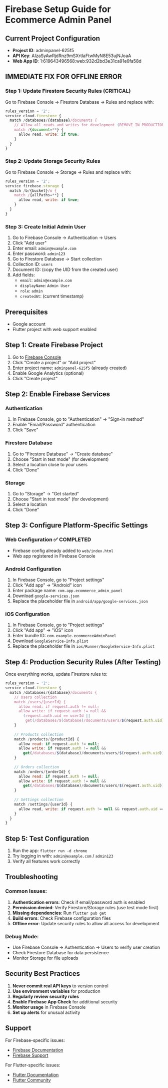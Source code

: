 # Firebase Setup Guide for Ecommerce Admin Panel

## Current Project Configuration
- **Project ID**: adminpanel-625f5
- **API Key**: AIzaSyAwRjdRnz9mSXrtIaFtwMyN8E53ujNJoaA
- **Web App ID**: 1:619643496568:web:932d2bd3e31ca91e6fa58d

## IMMEDIATE FIX FOR OFFLINE ERROR

### Step 1: Update Firestore Security Rules (CRITICAL)
Go to Firebase Console → Firestore Database → Rules and replace with:

```javascript
rules_version = '2';
service cloud.firestore {
  match /databases/{database}/documents {
    // Allow all reads and writes for development (REMOVE IN PRODUCTION)
    match /{document=**} {
      allow read, write: if true;
    }
  }
}
```

### Step 2: Update Storage Security Rules
Go to Firebase Console → Storage → Rules and replace with:

```javascript
rules_version = '2';
service firebase.storage {
  match /b/{bucket}/o {
    match /{allPaths=**} {
      allow read, write: if true;
    }
  }
}
```

### Step 3: Create Initial Admin User
1. Go to Firebase Console → Authentication → Users
2. Click "Add user"
3. Enter email: `admin@example.com`
4. Enter password: `admin123`
5. Go to Firestore Database → Start collection
6. Collection ID: `users`
7. Document ID: (copy the UID from the created user)
8. Add fields:
   - `email`: `admin@example.com`
   - `displayName`: `Admin User`
   - `role`: `admin`
   - `createdAt`: (current timestamp)

## Prerequisites
- Google account
- Flutter project with web support enabled

## Step 1: Create Firebase Project

1. Go to [Firebase Console](https://console.firebase.google.com/)
2. Click "Create a project" or "Add project"
3. Enter project name: `adminpanel-625f5` (already created)
4. Enable Google Analytics (optional)
5. Click "Create project"

## Step 2: Enable Firebase Services

### Authentication
1. In Firebase Console, go to "Authentication" → "Sign-in method"
2. Enable "Email/Password" authentication
3. Click "Save"

### Firestore Database
1. Go to "Firestore Database" → "Create database"
2. Choose "Start in test mode" (for development)
3. Select a location close to your users
4. Click "Done"

### Storage
1. Go to "Storage" → "Get started"
2. Choose "Start in test mode" (for development)
3. Select a location
4. Click "Done"

## Step 3: Configure Platform-Specific Settings

### Web Configuration ✅ COMPLETED
- Firebase config already added to `web/index.html`
- Web app registered in Firebase Console

### Android Configuration
1. In Firebase Console, go to "Project settings"
2. Click "Add app" → "Android" icon
3. Enter package name: `com.app.ecommerce_admin_panel`
4. Download `google-services.json`
5. Replace the placeholder file in `android/app/google-services.json`

### iOS Configuration
1. In Firebase Console, go to "Project settings"
2. Click "Add app" → "iOS" icon
3. Enter bundle ID: `com.example.ecommerceAdminPanel`
4. Download `GoogleService-Info.plist`
5. Replace the placeholder file in `ios/Runner/GoogleService-Info.plist`

## Step 4: Production Security Rules (After Testing)

Once everything works, update Firestore rules to:

```javascript
rules_version = '2';
service cloud.firestore {
  match /databases/{database}/documents {
    // Users collection
    match /users/{userId} {
      allow read: if request.auth != null;
      allow write: if request.auth != null && 
        (request.auth.uid == userId || 
         get(/databases/$(database)/documents/users/$(request.auth.uid)).data.role in ['admin', 'editor']);
    }
    
    // Products collection
    match /products/{productId} {
      allow read: if request.auth != null;
      allow write: if request.auth != null && 
        get(/databases/$(database)/documents/users/$(request.auth.uid)).data.role in ['admin', 'editor'];
    }
    
    // Orders collection
    match /orders/{orderId} {
      allow read: if request.auth != null;
      allow write: if request.auth != null && 
        get(/databases/$(database)/documents/users/$(request.auth.uid)).data.role in ['admin', 'editor'];
    }
    
    // Settings collection
    match /settings/{userId} {
      allow read, write: if request.auth != null && request.auth.uid == userId;
    }
  }
}
```

## Step 5: Test Configuration

1. Run the app: `flutter run -d chrome`
2. Try logging in with: `admin@example.com` / `admin123`
3. Verify all features work correctly

## Troubleshooting

### Common Issues:
1. **Authentication errors**: Check if email/password auth is enabled
2. **Permission denied**: Verify Firestore/Storage rules (use test mode first)
3. **Missing dependencies**: Run `flutter pub get`
4. **Build errors**: Check Firebase configuration files
5. **Offline error**: Update security rules to allow all access for development

### Debug Mode:
- Use Firebase Console → Authentication → Users to verify user creation
- Check Firestore Database for data persistence
- Monitor Storage for file uploads

## Security Best Practices

1. **Never commit real API keys** to version control
2. **Use environment variables** for production
3. **Regularly review security rules**
4. **Enable Firebase App Check** for additional security
5. **Monitor usage** in Firebase Console
6. **Set up alerts** for unusual activity

## Support

For Firebase-specific issues:
- [Firebase Documentation](https://firebase.google.com/docs)
- [Firebase Support](https://firebase.google.com/support)

For Flutter-specific issues:
- [Flutter Documentation](https://flutter.dev/docs)
- [Flutter Community](https://flutter.dev/community) 
